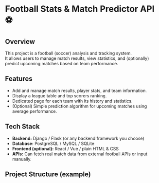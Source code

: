 # Football Stats & Match Predictor API ⚽

## Overview
This project is a football (soccer) analysis and tracking system.  
It allows users to manage match results, view statistics, and (optionally) predict upcoming matches based on team performance.  

## Features
- Add and manage match results, player stats, and team information.  
- Display a league table and top scorers ranking.  
- Dedicated page for each team with its history and statistics.  
- (Optional) Simple prediction algorithm for upcoming matches using average performance.  

## Tech Stack
- **Backend:** Django / Flask (or any backend framework you choose)  
- **Database:** PostgreSQL / MySQL / SQLite  
- **Frontend (optional):** React / Vue / plain HTML & CSS  
- **APIs:** Can fetch real match data from external football APIs or input manually.  

## Project Structure (example)
